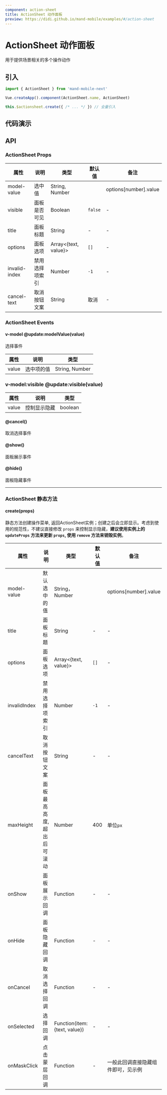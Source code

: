 ```yaml
---
component: action-sheet
title: ActionSheet 动作面板
preview: https://didi.github.io/mand-mobile/examples/#/action-sheet
---
```


# ActionSheet 动作面板

用于提供场景相关的多个操作动作

## 引入

```javascript
import { ActionSheet } from 'mand-mobile-next'

Vue.createApp().component(ActionSheet.name, ActionSheet)

this.$actionsheet.create({ /* ... */ }) // 全量引入
```

## 代码演示

<demo-wrapper
  src="src/packages/action-sheet/demo"
/>

## API

### ActionSheet Props
|属性 | 说明 | 类型 | 默认值 | 备注 |
|----|-----|------|------|------|
| model-value | 选中值 | String, Number | | options[number].value |
| visible |面板是否可见|Boolean| `false`|-|
|title|面板标题|String|-|-|
|options|面板选项| Array<{text, value}>| `[]`|-|
|invalid-index|禁用选择项索引 |Number|`-1`|-|
|cancel-text|取消按钮文案 |String | 取消 |-|

### ActionSheet Events

#### <badge>v-model</badge> @update:modelValue(value)

选择事件

|属性 | 说明 | 类型 |
|----|-----|------|
|value| 选中项的值 | String, Number |

### <badge>v-model:visible</badge> @update:visible(value)

|属性 | 说明 | 类型 |
|----|-----|------|
|value| 控制显示隐藏 | boolean |

#### @cancel()

取消选择事件

#### @show()

面板展示事件

#### @hide()

面板隐藏事件

---

### ActionSheet 静态方法

#### create(props)

静态方法创建操作菜单, 返回ActionSheet实例；创建之后会立即显示。考虑到使用的规范性，不建议直接修改 `props` 来控制显示隐藏，**建议使用实例上的 `updateProps` 方法来更新 `props`, 使用 `remove` 方法来销毁实例**。

|属性 | 说明 | 类型 | 默认值 | 备注 |
|----|-----|------|------|------|
|model-value|默认选中的值| String，Number | | options[number].value |
|title|面板标题|String|-|-|
|options|面板选项| Array<{text, value}>| `[]`|-|
|invalidIndex|禁用选择项索引 |Number|`-1`|-|
|cancelText|取消按钮文案 |String |-|-|
|maxHeight|面板最高高度, 超出后可滚动|Number|400|单位`px`|
|onShow|面板展示回调|Function|-|-|
|onHide|面板隐藏回调|Function|-|-|
|onCancel|取消选择回调|Function|-|-|
|onSelected|选择回调|Function(item: {text, value})|-|-|
| onMaskClick | 点击蒙层回调 | Function|-| 一般此回调直接隐藏组件即可，见示例 |
